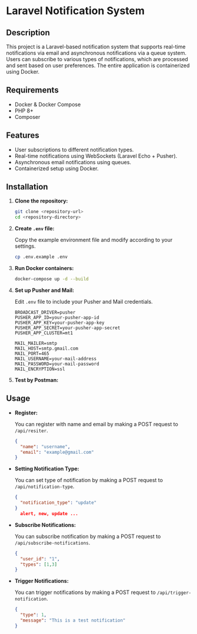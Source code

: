 # Laravel Notification System

## Description

This project is a Laravel-based notification system that supports real-time notifications via email and asynchronous notifications via a queue system. Users can subscribe to various types of notifications, which are processed and sent based on user preferences. The entire application is containerized using Docker.

## Requirements

- Docker & Docker Compose
- PHP 8+
- Composer

## Features

- User subscriptions to different notification types.
- Real-time notifications using WebSockets (Laravel Echo + Pusher).
- Asynchronous email notifications using queues.
- Containerized setup using Docker.

## Installation

1. **Clone the repository:**

    ```bash
    git clone <repository-url>
    cd <repository-directory>
    ```

2. **Create `.env` file:**

    Copy the example environment file and modify according to your settings.

    ```bash
    cp .env.example .env
    ```

3. **Run Docker containers:**

    ```bash
    docker-compose up -d --build
    ```


4. **Set up Pusher and Mail:**

    Edit `.env` file to include your Pusher and Mail credentials.

    ```dotenv
    BROADCAST_DRIVER=pusher
    PUSHER_APP_ID=your-pusher-app-id
    PUSHER_APP_KEY=your-pusher-app-key
    PUSHER_APP_SECRET=your-pusher-app-secret
    PUSHER_APP_CLUSTER=mt1
    ```

    ```dotenv
    MAIL_MAILER=smtp
    MAIL_HOST=smtp.gmail.com
    MAIL_PORT=465
    MAIL_USERNAME=your-mail-address
    MAIL_PASSWORD=your-mail-password
    MAIL_ENCRYPTION=ssl
    ```
5. **Test by Postman:**

## Usage
- **Register:**
  
  You can register with name and email by making a POST request to `/api/resiter`.

  ```json
  {
    "name": "username",
    "email": "example@gmail.com"
  }

- **Setting Notification Type:**
  
  You can set type of notification by making a POST request to `/api/notification-type`.

  ```json
  {
    "notification_type": "update" 
  }
    alert, new, update ...

- **Subscribe Notifications:**
  
  You can subscribe notification by making a POST request to `/api/subscribe-notifications`.

  ```json
  {
    "user_id": "1",
    "types": [1,3]
  }
- **Trigger Notifications:**
  
  You can trigger notifications by making a POST request to `/api/trigger-notification`.

  ```json
  {
    "type": 1,
    "message": "This is a test notification"
  }
